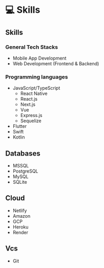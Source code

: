 # 💻 Skills

## Skills

### General Tech Stacks

- Mobile App Development
- Web Development (Frontend & Backend)

### Programming languages

- JavaScript/TypeScript
  - React Native
  - React.js
  - Next.js
  - Vue
  - Express.js
  - Sequelize
- Flutter
- Swift
- Kotlin

## Databases

- MSSQL
- PostgreSQL
- MySQL
- SQLite

## Cloud

- Netlify
- Amazon
- GCP
- Heroku
- Render

## Vcs

- Git
